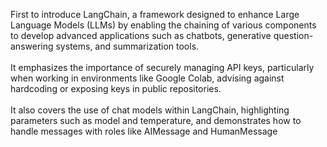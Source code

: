 First to introduce LangChain, a framework designed to enhance Large Language Models (LLMs) by enabling the chaining of various components to develop advanced applications such as chatbots, generative question-answering systems, and summarization tools.
<br/>
<br/>
It emphasizes the importance of securely managing API keys, particularly when working in environments like Google Colab, advising against hardcoding or exposing keys in public repositories.
<br/>
<br/>
It also covers the use of chat models within LangChain, highlighting parameters such as model and temperature, and demonstrates how to handle messages with roles like AIMessage and HumanMessage
